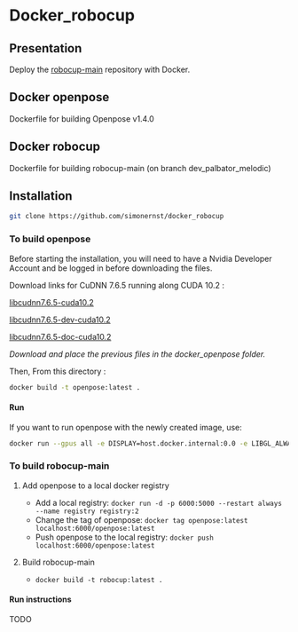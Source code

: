 # Docker_robocup

## Presentation
Deploy the [robocup-main](https://github.com/Robocup-Lyontech/robocup-main) repository with Docker.

## Docker openpose

Dockerfile for building Openpose v1.4.0 

## Docker robocup

Dockerfile for building robocup-main (on branch dev_palbator_melodic)

## Installation

```bash
git clone https://github.com/simonernst/docker_robocup
```

### To build openpose

Before starting the installation, you will need to have a Nvidia Developer Account and be logged in before downloading the files.

Download links for CuDNN 7.6.5 running along CUDA 10.2 : 

[libcudnn7.6.5-cuda10.2](https://developer.nvidia.com/compute/machine-learning/cudnn/secure/7.6.5.32/Production/10.2_20191118/Ubuntu18_04-x64/libcudnn7_7.6.5.32-1%2Bcuda10.2_amd64.deb)

[libcudnn7.6.5-dev-cuda10.2](https://developer.nvidia.com/compute/machine-learning/cudnn/secure/7.6.5.32/Production/10.2_20191118/Ubuntu18_04-x64/libcudnn7-dev_7.6.5.32-1%2Bcuda10.2_amd64.deb)

[libcudnn7.6.5-doc-cuda10.2](https://developer.nvidia.com/compute/machine-learning/cudnn/secure/7.6.5.32/Production/10.2_20191118/Ubuntu18_04-x64/libcudnn7-doc_7.6.5.32-1%2Bcuda10.2_amd64.deb)

*Download and place the previous files in the docker_openpose folder.*

Then, From this directory :
```bash
docker build -t openpose:latest .
```

#### Run
If you want to run openpose with the newly created image, use: 
```bash
docker run --gpus all -e DISPLAY=host.docker.internal:0.0 -e LIBGL_ALWAYS_INDIRECT=0 -it openpose:latest
```

### To build robocup-main

1. Add openpose to a local docker registry
    * Add a local registry: `docker run -d -p 6000:5000 --restart always --name registry registry:2`
    * Change the tag of openpose: `docker tag openpose:latest localhost:6000/openpose:latest`
    * Push openpose to the local registry: `docker push localhost:6000/openpose:latest`

2. Build robocup-main
    * `docker build -t robocup:latest .` 
  
  
#### Run instructions

TODO
